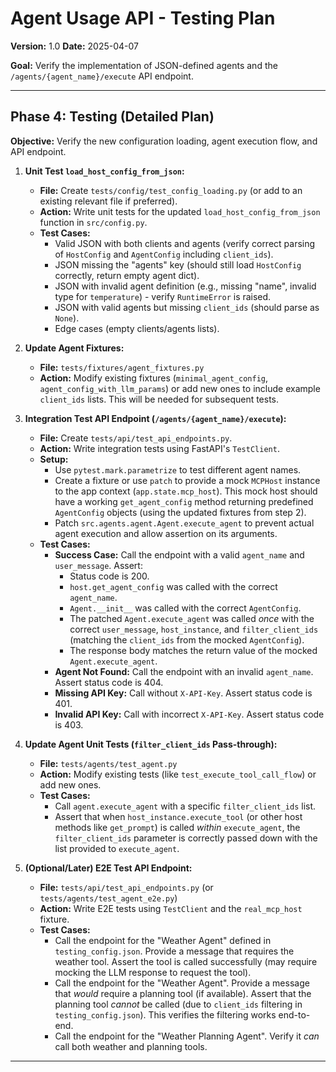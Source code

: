 # Agent Usage API - Testing Plan

**Version:** 1.0
**Date:** 2025-04-07

**Goal:** Verify the implementation of JSON-defined agents and the `/agents/{agent_name}/execute` API endpoint.

---

## Phase 4: Testing (Detailed Plan)

**Objective:** Verify the new configuration loading, agent execution flow, and API endpoint.

1.  **Unit Test `load_host_config_from_json`:**
    *   **File:** Create `tests/config/test_config_loading.py` (or add to an existing relevant file if preferred).
    *   **Action:** Write unit tests for the updated `load_host_config_from_json` function in `src/config.py`.
    *   **Test Cases:**
        *   Valid JSON with both clients and agents (verify correct parsing of `HostConfig` and `AgentConfig` including `client_ids`).
        *   JSON missing the "agents" key (should still load `HostConfig` correctly, return empty agent dict).
        *   JSON with invalid agent definition (e.g., missing "name", invalid type for `temperature`) - verify `RuntimeError` is raised.
        *   JSON with valid agents but missing `client_ids` (should parse as `None`).
        *   Edge cases (empty clients/agents lists).

2.  **Update Agent Fixtures:**
    *   **File:** `tests/fixtures/agent_fixtures.py`
    *   **Action:** Modify existing fixtures (`minimal_agent_config`, `agent_config_with_llm_params`) or add new ones to include example `client_ids` lists. This will be needed for subsequent tests.

3.  **Integration Test API Endpoint (`/agents/{agent_name}/execute`):**
    *   **File:** Create `tests/api/test_api_endpoints.py`.
    *   **Action:** Write integration tests using FastAPI's `TestClient`.
    *   **Setup:**
        *   Use `pytest.mark.parametrize` to test different agent names.
        *   Create a fixture or use `patch` to provide a mock `MCPHost` instance to the app context (`app.state.mcp_host`). This mock host should have a working `get_agent_config` method returning predefined `AgentConfig` objects (using the updated fixtures from step 2).
        *   Patch `src.agents.agent.Agent.execute_agent` to prevent actual agent execution and allow assertion on its arguments.
    *   **Test Cases:**
        *   **Success Case:** Call the endpoint with a valid `agent_name` and `user_message`. Assert:
            *   Status code is 200.
            *   `host.get_agent_config` was called with the correct `agent_name`.
            *   `Agent.__init__` was called with the correct `AgentConfig`.
            *   The patched `Agent.execute_agent` was called *once* with the correct `user_message`, `host_instance`, and `filter_client_ids` (matching the `client_ids` from the mocked `AgentConfig`).
            *   The response body matches the return value of the mocked `Agent.execute_agent`.
        *   **Agent Not Found:** Call the endpoint with an invalid `agent_name`. Assert status code is 404.
        *   **Missing API Key:** Call without `X-API-Key`. Assert status code is 401.
        *   **Invalid API Key:** Call with incorrect `X-API-Key`. Assert status code is 403.

4.  **Update Agent Unit Tests (`filter_client_ids` Pass-through):**
    *   **File:** `tests/agents/test_agent.py`
    *   **Action:** Modify existing tests (like `test_execute_tool_call_flow`) or add new ones.
    *   **Test Cases:**
        *   Call `agent.execute_agent` with a specific `filter_client_ids` list.
        *   Assert that when `host_instance.execute_tool` (or other host methods like `get_prompt`) is called *within* `execute_agent`, the `filter_client_ids` parameter is correctly passed down with the list provided to `execute_agent`.

5.  **(Optional/Later) E2E Test API Endpoint:**
    *   **File:** `tests/api/test_api_endpoints.py` (or `tests/agents/test_agent_e2e.py`)
    *   **Action:** Write E2E tests using `TestClient` and the `real_mcp_host` fixture.
    *   **Test Cases:**
        *   Call the endpoint for the "Weather Agent" defined in `testing_config.json`. Provide a message that requires the weather tool. Assert the tool is called successfully (may require mocking the LLM response to request the tool).
        *   Call the endpoint for the "Weather Agent". Provide a message that *would* require a planning tool (if available). Assert that the planning tool *cannot* be called (due to `client_ids` filtering in `testing_config.json`). This verifies the filtering works end-to-end.
        *   Call the endpoint for the "Weather Planning Agent". Verify it *can* call both weather and planning tools.

---
